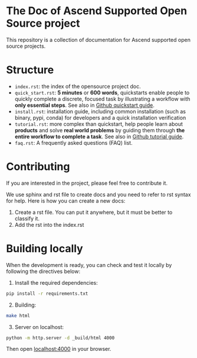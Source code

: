 # The Doc of Ascend Supported Open Source project

This repository is a collection of documentation for Ascend supported open source projects.

# Structure

- `index.rst`: the index of the opensource project doc.
- `quick_start.rst`: **5 minutes** or **600 words**, quickstarts enable people to quickly complete a discrete, focused task by illustrating a workflow with **only essential steps**. See also in [Github quickstart guide](https://docs.github.com/en/contributing/style-guide-and-content-model/quickstart-content-type).
- `install.rst`: installation guide, including common installation (such as binary, pypi, conda) for developers and a quick installation verification
- `tutorial.rst`: more complex than quickstart, help people learn about **products** and solve **real world problems** by guiding them through **the entire workflow to complete a task**. See also in [Github tutorial guide](https://docs.github.com/en/contributing/style-guide-and-content-model/tutorial-content-type).
- `faq.rst`: A frequently asked questions (FAQ) list.

# Contributing

If you are interested in the project, please feel free to contribute it.

We use sphinx and rst file to create docs and you need to refer to rst syntax for help.
Here is how you can create a new docs:

1. Create a rst file. You can put it anywhere, but it must be better to classify it.
2. Add the rst into the index.rst

# Building locally

When the development is ready, you can check and test it locally by following the directives below:

1. Install the required dependencies:  

```bash
pip install -r requirements.txt
```

2. Building:  

```bash
make html
```

3. Server on localhost:  

```bash
python -m http.server -d _build/html 4000
```

Then open [localhost:4000](http://localhost:4000) in your browser.
